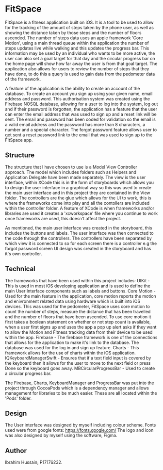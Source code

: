 # FitSpace

FitSpace is a fitness application built on iOS. It is a tool to be used to allow for the tracking of the amount of steps taken by the phone user, as well as showing the distance taken by those steps and the number of floors ascended. The number of steps data uses an apple framework 'Core Motion', using a main thread queue within the application the number of steps updates live while walking and this updates the progress bar. This information may be used by an individual who wants to be more active, the user can also set a goal target for that day and the circular progress bar on the home page will show how far away the user is from that goal target. The application also allows for users to review the number of steps that they have done, to do this a query is used to gain data from the pedometer data of the  framework. 

A feature of the application is the ability to create an account of the database. To create an account you sign up using your given name, email address and password. This authorisation system was created using the Firebase NOSQL database, allowing for a user to log into the system, log out and if their password is forgotten, the application has a feature that the user can enter the email address that was used to sign up and a reset link will be sent. The email and password has been coded for validation so the email is a valid email address and the password has more than 8 characters, a number and a special character. The forgot password feature allows user to get sent a reset password link to the email that was used to sign up to the FitSpace app.

## Structure

The structure that I have chosen to use is a Model View Controller approach. The model which includes folders such as Helpers and Application Delegate have been made separately. The view is the user interface, within XCode this is in the form of storyboards which allows you to design the user interface in a graphical way so this was used to create the main user interface and in this project they are contained in the View folder. The controllers are the glue which allows for the UI to work, this is where the frameworks come into play and all the contollers are included within the controller folder. A feature of XCode is when frameworks and/or libraries are used it creates a 'xcworkspace' file where you continue to work once frameworks are used, this doesn't affect the project. 

As mentioned, the main user interface was created in the storyboard, this includes the buttons and labels. The user interface was then connected to the code through the controllers. The controllers have been separated by which view it is connected to so for each screen there is a controller e.g the forgot password screen UI design was created in the storyboard and has it's own controller.

## Technical

The frameworks that have been used within this project includes: 
UIKit - This is used in most iOS developing application and is used to define the main User Interface components such as labels and buttons.
Core Motion - Used for the main feature in the application, core motion reports the motion and enivronment related data using hardware which is built into iOS devices. This was used for the pedometer, FitSpace uses core motion to count the number of steps, measure the distance that has been travelled and the number of floors that have been ascended. To use core motion it first takes a boolean statement on whether or not step count is available, when a user first signs up and uses the app a pop up alert asks if they want to allow the Motion and Fitness tracking data from their device to be used within the app. 
Firebase - The firebase framework is one of the connections that allows for the application to make it's link to the database. The database was used for the log in and sign up feature.
Charts - This framework allows for the use of charts within the iOS application.
IQKeyboardManagerSwift - Ensures that if a text field input is covered by the keyboard then it allows for the user to move to the next field or press Done so the keyboard goes away. 
MBCircularProgressBar - Used to create a circular progress bar. 

The Firebase, Charts, KeyboardManager and ProgressBar was put into the project through CocoaPods which is a dependency manager and allows management for libraries to be much easier. These are all located within the 'Pods' folder. 

## Design

The User interface was designed by myself including colour scheme. Fonts used were from google fonts: https://fonts.google.com/
The logo and icon was also designed by myself using the software, Figma. 

## Author 
Ibrahim Hussain, P17176232.

